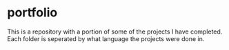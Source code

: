 # portfolio
This is a repository with a portion of some of the projects I have completed. Each folder is seperated by what language the projects were done in.

